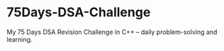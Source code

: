# 75Days-DSA-Challenge
My 75 Days DSA Revision Challenge in C++ – daily problem-solving and learning.
